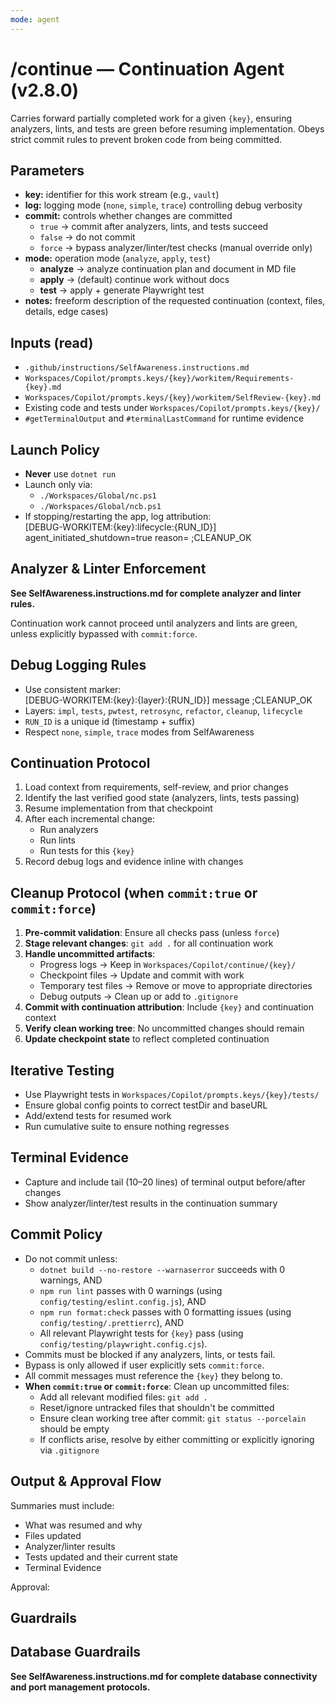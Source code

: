 ```yaml
---
mode: agent
---
```


# /continue — Continuation Agent (v2.8.0)

Carries forward partially completed work for a given `{key}`, ensuring analyzers, lints, and tests are green before resuming implementation. Obeys strict commit rules to prevent broken code from being committed.

## Parameters
- **key:** identifier for this work stream (e.g., `vault`)
- **log:** logging mode (`none`, `simple`, `trace`) controlling debug verbosity
- **commit:** controls whether changes are committed
  - `true` → commit after analyzers, lints, and tests succeed  
  - `false` → do not commit  
  - `force` → bypass analyzer/linter/test checks (manual override only)
- **mode:** operation mode (`analyze`, `apply`, `test`)
  - **analyze** → analyze continuation plan and document in MD file
  - **apply** → (default) continue work without docs
  - **test** → apply + generate Playwright test
- **notes:** freeform description of the requested continuation (context, files, details, edge cases)

## Inputs (read)
- `.github/instructions/SelfAwareness.instructions.md`
- `Workspaces/Copilot/prompts.keys/{key}/workitem/Requirements-{key}.md`
- `Workspaces/Copilot/prompts.keys/{key}/workitem/SelfReview-{key}.md`
- Existing code and tests under `Workspaces/Copilot/prompts.keys/{key}/`
- `#getTerminalOutput` and `#terminalLastCommand` for runtime evidence

## Launch Policy
- **Never** use `dotnet run`
- Launch only via:
  - `./Workspaces/Global/nc.ps1`
  - `./Workspaces/Global/ncb.ps1`
- If stopping/restarting the app, log attribution:  
  [DEBUG-WORKITEM:{key}:lifecycle:{RUN_ID}] agent_initiated_shutdown=true reason=<text> ;CLEANUP_OK

## Analyzer & Linter Enforcement
**See SelfAwareness.instructions.md for complete analyzer and linter rules.**

Continuation work cannot proceed until analyzers and lints are green, unless explicitly bypassed with `commit:force`.

## Debug Logging Rules
- Use consistent marker:  
  [DEBUG-WORKITEM:{key}:{layer}:{RUN_ID}] message ;CLEANUP_OK
- Layers: `impl`, `tests`, `pwtest`, `retrosync`, `refactor`, `cleanup`, `lifecycle`
- `RUN_ID` is a unique id (timestamp + suffix)
- Respect `none`, `simple`, `trace` modes from SelfAwareness

## Continuation Protocol
1. Load context from requirements, self-review, and prior changes
2. Identify the last verified good state (analyzers, lints, tests passing)
3. Resume implementation from that checkpoint
4. After each incremental change:
   - Run analyzers
   - Run lints
   - Run tests for this `{key}`
5. Record debug logs and evidence inline with changes

## Cleanup Protocol (when `commit:true` or `commit:force`)
1. **Pre-commit validation**: Ensure all checks pass (unless `force`)
2. **Stage relevant changes**: `git add .` for all continuation work
3. **Handle uncommitted artifacts**:
   - Progress logs → Keep in `Workspaces/Copilot/continue/{key}/`
   - Checkpoint files → Update and commit with work
   - Temporary test files → Remove or move to appropriate directories
   - Debug outputs → Clean up or add to `.gitignore`
4. **Commit with continuation attribution**: Include `{key}` and continuation context
5. **Verify clean working tree**: No uncommitted changes should remain
6. **Update checkpoint state** to reflect completed continuation

## Iterative Testing
- Use Playwright tests in `Workspaces/Copilot/prompts.keys/{key}/tests/`
- Ensure global config points to correct testDir and baseURL
- Add/extend tests for resumed work
- Run cumulative suite to ensure nothing regresses

## Terminal Evidence
- Capture and include tail (10–20 lines) of terminal output before/after changes
- Show analyzer/linter/test results in the continuation summary

## Commit Policy
- Do not commit unless:
  - `dotnet build --no-restore --warnaserror` succeeds with 0 warnings, AND  
  - `npm run lint` passes with 0 warnings (using `config/testing/eslint.config.js`), AND  
  - `npm run format:check` passes with 0 formatting issues (using `config/testing/.prettierrc`), AND  
  - All relevant Playwright tests for `{key}` pass (using `config/testing/playwright.config.cjs`).  
- Commits must be blocked if any analyzers, lints, or tests fail.  
- Bypass is only allowed if user explicitly sets `commit:force`.  
- All commit messages must reference the `{key}` they belong to.
- **When `commit:true` or `commit:force`**: Clean up uncommitted files:
  - Add all relevant modified files: `git add .`
  - Reset/ignore untracked files that shouldn't be committed
  - Ensure clean working tree after commit: `git status --porcelain` should be empty
  - If conflicts arise, resolve by either committing or explicitly ignoring via `.gitignore`  

## Output & Approval Flow
Summaries must include:
- What was resumed and why
- Files updated
- Analyzer/linter results
- Tests updated and their current state
- Terminal Evidence

Approval:

## Guardrails

## Database Guardrails
**See SelfAwareness.instructions.md for complete database connectivity and port management protocols.**
